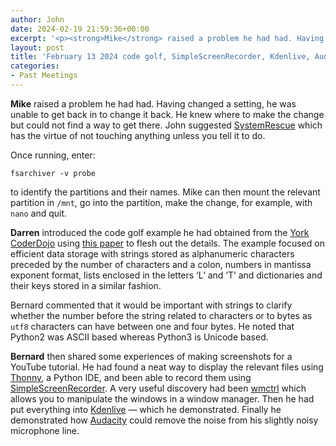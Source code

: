 ```yaml
---
author: John
date: 2024-02-19 21:59:36+00:00
excerpt: '<p><strong>Mike</strong> raised a problem he had had. Having changed a setting, he was unable to get back in to change it back. He knew where to make the change but could not find a way to get there. John suggested <a href="https://www.system-rescue.org/" type="text/html" role="link">SystemRescue</a> which has the virtue of not touching anything unless you tell it to do.</p><p>Once running, enter:</p><p><code>fsarchiver -v probe</code></p><p>to identify the partitions and their names. Mike can then mount the relevant partition in <code>/mnt</code>, go into the partition, make the change, for example, with <code>nano</code> and quit.</p>'
layout: post
title: 'February 13 2024 code golf, SimpleScreenRecorder, Kdenlive, Audacity'
categories:
- Past Meetings
---
```

<p><strong>Mike</strong> raised a problem he had had. Having changed a setting, he was unable to get back in to change it back. He knew where to make the change but could not find a way to get there. John suggested <a href="https://www.system-rescue.org/" type="text/html" role="link">SystemRescue</a> which has the virtue of not touching anything unless you tell it to do.</p><p>Once running, enter:</p><p><code>fsarchiver -v probe</code></p><p>to identify the partitions and their names. Mike can then mount the relevant partition in <code>/mnt</code>, go into the partition, make the change, for example, with <code>nano</code> and quit.</p><p><strong>Darren</strong> introduced the code golf example he had obtained from the <a href="https://www.keepingdigital.org.uk/digital-making/york-coderdojo/" type="text/html" role="link">York CoderDojo</a> using <a href="http://www.bradlug.co.uk/blog/2024/02/13/files/Darren-Encoding.odt" type="application/vnd.oasis.opendocument.text" role="link">this paper</a> to flesh out the details. The example focused on efficient data storage with strings stored as alphanumeric characters preceded by the number of characters and a colon, numbers in mantissa exponent format, lists enclosed in the letters ‘L’ and ‘T’ and dictionaries and their keys stored in a similar fashion.</p><p>Bernard commented that it would be important with strings to clarify whether the number before the string related to characters or to bytes as <code>utf8</code> characters can have between one and four bytes. He noted that Python2 was ASCII based whereas Python3 is Unicode based.</p><p><strong>Bernard</strong> then shared some experiences of making screenshots for a YouTube tutorial. He had found a neat way to display the relevant files using <a href="https://thonny.org/" type="text/html" role="link">Thonny</a>, a Python IDE, and been able to record them using <a href="https://www.maartenbaert.be/simplescreenrecorder/" type="text/html" role="link">SimpleScreenRecorder</a>. A very useful discovery had been <a href="https://en.wikipedia.org/wiki/Wmctrl" type="text/html" role="link">wmctrl</a> which allows you to manipulate the windows in a window manager. Then he had put everything into <a href="https://kdenlive.org/en/" type="text/html" role="link">Kdenlive</a> — which he demonstrated. Finally he demonstrated how <a href="https://www.audacityteam.org/" type="text/html" role="link">Audacity</a> could remove the noise from his slightly noisy microphone line.</p>
